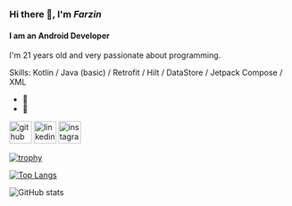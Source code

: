 ### Hi there 👋, I'm *Farzin*
#### I am an Android Developer
I'm 21 years old and very passionate about programming.

Skills: Kotlin / Java (basic) / Retrofit / Hilt / DataStore / Jetpack Compose / XML

- 🔭 
- 🌱 


[<img src='https://cdn.jsdelivr.net/npm/simple-icons@3.0.1/icons/github.svg' alt='github' height='40'>](https://github.com/farzinAndroid)  [<img src='https://cdn.jsdelivr.net/npm/simple-icons@3.0.1/icons/linkedin.svg' alt='linkedin' height='40'>](https://www.linkedin.com/in/farzinallahyari/)  [<img src='https://cdn.jsdelivr.net/npm/simple-icons@3.0.1/icons/instagram.svg' alt='instagram' height='40'>](https://www.instagram.com/fr.iscold/)  

[![trophy](https://github-profile-trophy.vercel.app/?username=farzinAndroid)](https://github.com/ryo-ma/github-profile-trophy)

[![Top Langs](https://github-readme-stats.vercel.app/api/top-langs/?username=farzinAndroid)](https://github.com/anuraghazra/github-readme-stats)

![GitHub stats](https://github-readme-stats.vercel.app/api?username=farzinAndroid&show_icons=true)  


